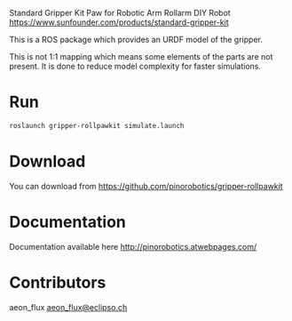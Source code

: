 Standard Gripper Kit Paw for Robotic Arm Rollarm DIY Robot
https://www.sunfounder.com/products/standard-gripper-kit

This is a ROS package which provides an URDF model of the gripper.

This is not 1:1 mapping which means some elements of the parts are not present. It is done to reduce model complexity for faster simulations.

# Run

``` bash
roslaunch gripper-rollpawkit simulate.launch
```

# Download

You can download from <https://github.com/pinorobotics/gripper-rollpawkit>

# Documentation

Documentation available here <http://pinorobotics.atwebpages.com/>

# Contributors

aeon_flux <aeon_flux@eclipso.ch>
